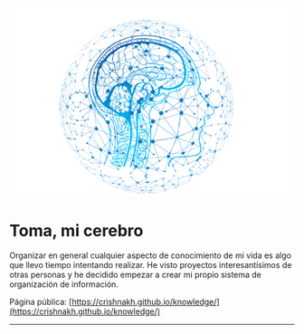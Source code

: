 ![Logo FGP My Brain](/assets/img/fgp_my_brain.png)
# Toma, mi cerebro
Organizar en general cualquier aspecto de conocimiento de mi vida es algo que llevo tiempo intentando realizar. He visto proyectos interesantísimos de otras personas y he decidido empezar a crear mi propio sistema de organización de información.

Página pública: [https://crishnakh.github.io/knowledge/](https://crishnakh.github.io/knowledge/)

---